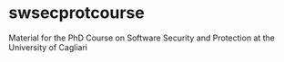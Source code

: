 # swsecprotcourse
Material for the PhD Course on Software Security and Protection at the University of Cagliari
